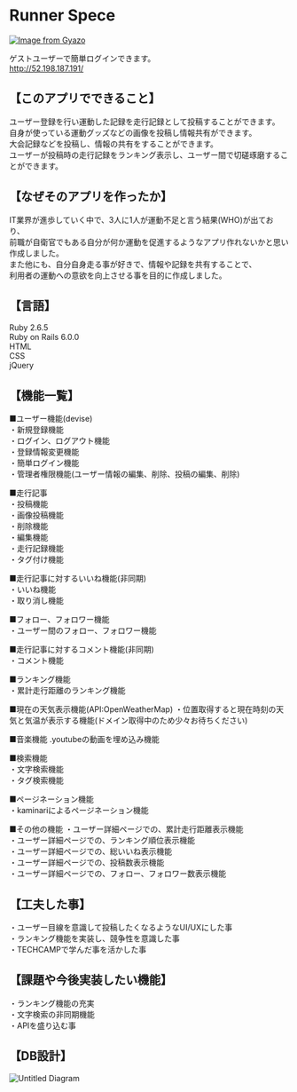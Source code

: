 # Runner Spece
[![Image from Gyazo](https://i.gyazo.com/2b6b6ffea69ebcd056c9b75b3cc15672.jpg)](https://gyazo.com/2b6b6ffea69ebcd056c9b75b3cc15672)

ゲストユーザーで簡単ログインできます。  
http://52.198.187.191/

## 【このアプリでできること】
ユーザー登録を行い運動した記録を走行記録として投稿することができます。  
自身が使っている運動グッズなどの画像を投稿し情報共有ができます。  
大会記録などを投稿し、情報の共有をすることができます。  
ユーザーが投稿時の走行記録をランキング表示し、ユーザー間で切磋琢磨することができます。  

## 【なぜそのアプリを作ったか】
IT業界が進歩していく中で、3人に1人が運動不足と言う結果(WHO)が出ており、  
前職が自衛官でもある自分が何か運動を促進するようなアプリ作れないかと思い作成しました。  
また他にも、自分自身走る事が好きで、情報や記録を共有することで、  
利用者の運動への意欲を向上させる事を目的に作成しました。  

## 【言語】
Ruby 2.6.5  
Ruby on Rails 6.0.0  
HTML  
CSS  
jQuery  

## 【機能一覧】
■ユーザー機能(devise)  
・新規登録機能  
・ログイン、ログアウト機能  
・登録情報変更機能  
・簡単ログイン機能  
・管理者権限機能(ユーザー情報の編集、削除、投稿の編集、削除)  

■走行記事  
・投稿機能  
・画像投稿機能  
・削除機能  
・編集機能  
・走行記録機能  
・タグ付け機能  

■走行記事に対するいいね機能(非同期)  
・いいね機能  
・取り消し機能  

■フォロー、フォロワー機能  
・ユーザー間のフォロー、フォロワー機能  

■走行記事に対するコメント機能(非同期)  
・コメント機能  

■ランキング機能  
・累計走行距離のランキング機能  

■現在の天気表示機能(API:OpenWeatherMap)
・位置取得すると現在時刻の天気と気温が表示する機能(ドメイン取得中のため少々お待ちください)

■音楽機能
.youtubeの動画を埋め込み機能

■検索機能  
・文字検索機能  
・タグ検索機能  

■ページネーション機能  
・kaminariによるページネーション機能  

■その他の機能
・ユーザー詳細ページでの、累計走行距離表示機能  
・ユーザー詳細ページでの、ランキング順位表示機能  
・ユーザー詳細ページでの、総いいね表示機能  
・ユーザー詳細ページでの、投稿数表示機能  
・ユーザー詳細ページでの、フォロー、フォロワー数表示機能  

## 【工夫した事】
・ユーザー目線を意識して投稿したくなるようなUI/UXにした事  
・ランキング機能を実装し、競争性を意識した事  
・TECHCAMPで学んだ事を活かした事  

## 【課題や今後実装したい機能】
・ランキング機能の充実  
・文字検索の非同期機能  
・APIを盛り込む事  
 
## 【DB設計】
![Untitled Diagram](https://user-images.githubusercontent.com/58378612/87174996-fa09df00-c312-11ea-948b-427cc37c355d.png)


